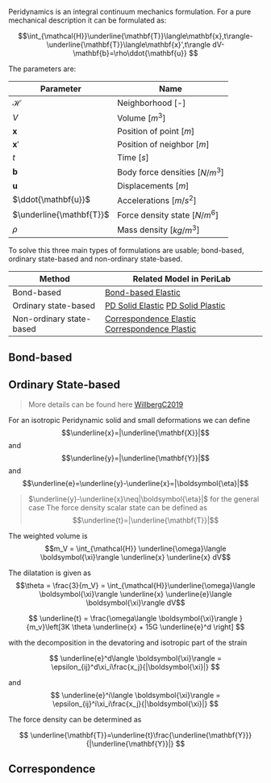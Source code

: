 Peridynamics is an integral continuum mechanics formulation. For a pure mechanical description it can be formulated as:

$$\int_{\mathcal{H}}\underline{\mathbf{T}}\langle\mathbf{x},t\rangle-\underline{\mathbf{T}}\langle\mathbf{x}',t\rangle dV- \mathbf{b}=\rho\ddot{\mathbf{u}} $$

The parameters are:

| Parameter|Name |
|---|---|
| $\mathcal{H}$| Neighborhood [-]|
| $V$| Volume [$m^3$]|
| $\mathbf{x}$| Position of point [$m$]|
| $\mathbf{x}'$| Position of neighbor [$m$]|
| $t$| Time [$s$] |
| $\mathbf{b}$| Body force densities [$N/m^3$] |
| $\mathbf{u}$| Displacements [$m$] |
| $\ddot{\mathbf{u}}$| Accelerations [$m/s^2$] |
| $\underline{\mathbf{T}}$| Force density state [$N/m^6$] |
| $\rho$| Mass density [$kg/m^3$]|

To solve this three main types of formulations are usable; bond-based, ordinary state-based and non-ordinary state-based.

| Method | Related Model in PeriLab |
|---|---|
| Bond-based | [Bond-based Elastic](https://github.com/PeriHub/PeriLab.jl/blob/main/src/Physics/Material/BondBased/Bondbased_Elastic.jl) |
| Ordinary state-based | [PD Solid Elastic](https://github.com/PeriHub/PeriLab.jl/blob/main/src/Physics/Material/Material_Models/PD_Solid_Elastic.jl) [PD Solid Plastic](https://github.com/PeriHub/PeriLab.jl/blob/main/src/Physics/Material/Material_Models/PD_Solid_Plastic.jl) |
|Non-ordinary state-based| [Correspondence Elastic](https://github.com/PeriHub/PeriLab.jl/blob/main/src/Physics/Material/Material_Models/Correspondence_Elastic.jl) [Correspondence Plastic](https://github.com/PeriHub/PeriLab.jl/blob/main/src/Physics/Material/Material_Models/Correspondence_Plastic.jl)|


## Bond-based


## Ordinary State-based
> More details can be found here [WillbergC2019](@cite)

For an isotropic Peridynamic solid and small deformations we can define $$\underline{x}=|\underline{\mathbf{X}}|$$ and  $$\underline{y}=|\underline{\mathbf{Y}}|$$
and 
$$\underline{e}=\underline{y}-\underline{x}=|\boldsymbol{\eta}|$$

>$\underline{y}-\underline{x}\neq|\boldsymbol{\eta}|$ for the general case
The force density scalar state can be defined as
$$\underline{t}=|\underline{\mathbf{T}}|$$

The weighted volume is
$$m_V = \int_{\mathcal{H}} \underline{\omega}\langle \boldsymbol{\xi}\rangle \underline{x} \underline{x} dV$$

The dilatation is given as 
$$\theta = \frac{3}{m_V} = \int_{\mathcal{H}}\underline{\omega}\langle \boldsymbol{\xi}\rangle \underline{x} \underline{e}\langle \boldsymbol{\xi}\rangle dV$$

$$ \underline{t} = \frac{\omega\langle \boldsymbol{\xi}\rangle }{m_v}\left[3K \theta \underline{x} + 15G \underline{e}^d  \right] $$

with the decomposition in the devatoring and isotropic part of the strain

$$ \underline{e}^d\langle \boldsymbol{\xi}\rangle = \epsilon_{ij}^d\xi_i\frac{x_j}{|\boldsymbol{\xi}|} $$ 

and 
$$ \underline{e}^i\langle \boldsymbol{\xi}\rangle = \epsilon_{ij}^i\xi_i\frac{x_j}{|\boldsymbol{\xi}|} $$ 

The force density can be determined as

$$ \underline{\mathbf{T}}=\underline{t}\frac{\underline{\mathbf{Y}}}{|\underline{\mathbf{Y}}|} $$

## Correspondence